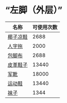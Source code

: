 # “左脚（外层）”  
名称  |  可使用次数  
----  |  ----  
[椰子凉鞋](CoconutSandals.md)  |  2688  
[人字拖](Flipflops.md)  |  2000  
[包脚布](FootWrappings.md)  |  2688  
[皮革鞋子](LeatherShoes.md)  |  13440  
[军靴](MilitaryBoots.md)  |  18000  
[运动鞋](Sneakers.md)  |  13440  
[袜子](Socks.md)  |  1344  
